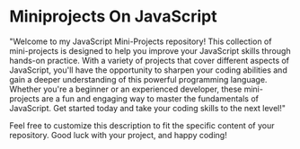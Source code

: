 # Miniprojects On JavaScript 
"Welcome to my JavaScript Mini-Projects repository! This collection of mini-projects is designed to help you improve your JavaScript skills through hands-on practice. With a variety of projects that cover different aspects of JavaScript, you'll have the opportunity to sharpen your coding abilities and gain a deeper understanding of this powerful programming language. Whether you're a beginner or an experienced developer, these mini-projects are a fun and engaging way to master the fundamentals of JavaScript. Get started today and take your coding skills to the next level!"

Feel free to customize this description to fit the specific content of your repository. Good luck with your project, and happy coding!


